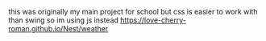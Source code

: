 this was originally my main project for school but css is easier to work with than swing so im using js instead
https://love-cherry-roman.github.io/Nest/weather
